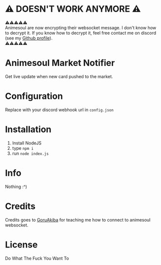 # ⚠️ DOESN'T WORK ANYMORE ⚠️

⚠️⚠️⚠️⚠️⚠️  
Animesoul are now encrypting their websocket message. I don't know how to decrypt it. If you know how to decrypt it, feel free contact me on discord (see my [Github profile](https://github.com/hanahaneull)).  
⚠️⚠️⚠️⚠️⚠️  

# Animesoul Market Notifier

Get live update when new card pushed to the market.

# Configuration

Replace with your discord webhook url in ``config.json``

# Installation

1. Install NodeJS
2. type ``npm i``
3. run ``node index.js``

# Info

Nothing :^)

# Credits

Credits goes to [GoruAkiba](https://github.com/GoruAkiba/shoob-minigames) for teaching me how to connect to animesoul websocket.

# License

Do What The Fuck You Want To